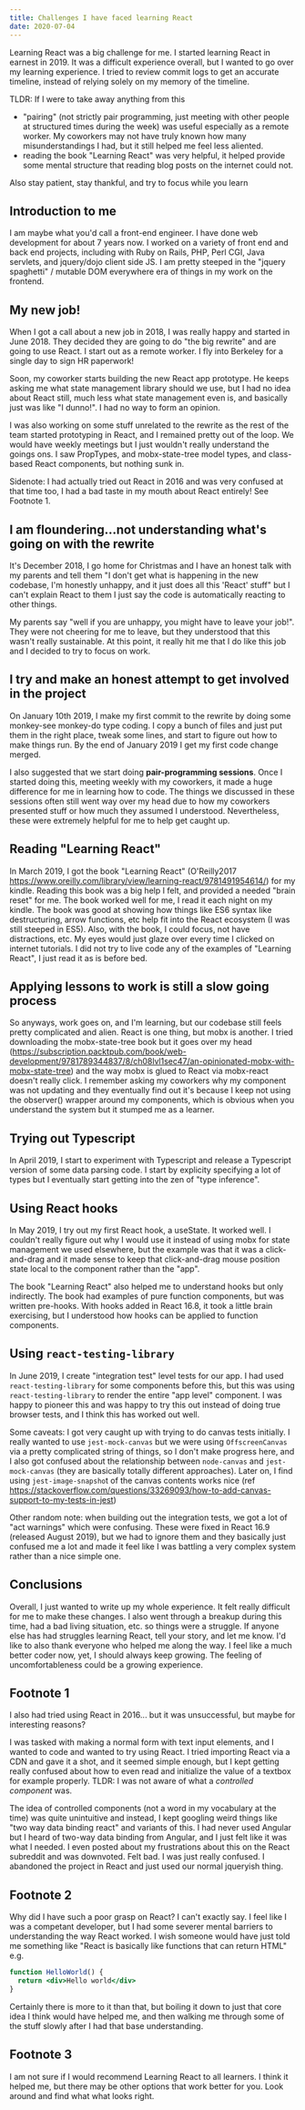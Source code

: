 ```yaml
---
title: Challenges I have faced learning React
date: 2020-07-04
---
```


Learning React was a big challenge for me. I started learning React in earnest
in 2019. It was a difficult experience overall, but I wanted to go over my
learning experience. I tried to review commit logs to get an accurate timeline,
instead of relying solely on my memory of the timeline.

TLDR: If I were to take away anything from this

- "pairing" (not strictly pair programming, just meeting with other people at
  structured times during the week) was useful especially as a remote worker.
  My coworkers may not have truly known how many misunderstandings I had, but
  it still helped me feel less aliented.
- reading the book "Learning React" was very helpful, it helped provide some
  mental structure that reading blog posts on the internet could not.

Also stay patient, stay thankful, and try to focus while you learn

## Introduction to me

I am maybe what you'd call a front-end engineer. I have done web development
for about 7 years now. I worked on a variety of front end and back end
projects, including with Ruby on Rails, PHP, Perl CGI, Java servlets, and
jquery/dojo client side JS. I am pretty steeped in the "jquery spaghetti" /
mutable DOM everywhere era of things in my work on the frontend.

## My new job!

When I got a call about a new job in 2018, I was really happy and started in
June 2018. They decided they are going to do "the big rewrite" and are going to
use React. I start out as a remote worker. I fly into Berkeley for a single day
to sign HR paperwork!

Soon, my coworker starts building the new React app prototype. He keeps asking
me what state management library should we use, but I had no idea about React
still, much less what state management even is, and basically just was like "I
dunno!". I had no way to form an opinion.

I was also working on some stuff unrelated to the rewrite as the rest of the
team started prototyping in React, and I remained pretty out of the loop. We
would have weekly meetings but I just wouldn't really understand the goings
ons. I saw PropTypes, and mobx-state-tree model types, and class-based React
components, but nothing sunk in.

Sidenote: I had actually tried out React in 2016 and was very confused at that
time too, I had a bad taste in my mouth about React entirely! See Footnote 1.

## I am floundering...not understanding what's going on with the rewrite

It's December 2018, I go home for Christmas and I have an honest talk with my
parents and tell them "I don't get what is happening in the new codebase, I'm
honestly unhappy, and it just does all this 'React' stuff" but I can't explain
React to them I just say the code is automatically reacting to other things.

My parents say "well if you are unhappy, you might have to leave your job!".
They were not cheering for me to leave, but they understood that this wasn't
really sustainable. At this point, it really hit me that I do like this job and
I decided to try to focus on work.

## I try and make an honest attempt to get involved in the project

On January 10th 2019, I make my first commit to the rewrite by doing some
monkey-see monkey-do type coding. I copy a bunch of files and just put them in
the right place, tweak some lines, and start to figure out how to make things
run. By the end of January 2019 I get my first code change merged.

I also suggested that we start doing **pair-programming sessions**. Once I
started doing this, meeting weekly with my coworkers, it made a huge difference
for me in learning how to code. The things we discussed in these sessions often
still went way over my head due to how my coworkers presented stuff or how much
they assumed I understood. Nevertheless, these were extremely helpful for me to
help get caught up.

## Reading "Learning React"

In March 2019, I got the book "Learning React" (O'Reilly2017
https://www.oreilly.com/library/view/learning-react/9781491954614/) for my
kindle. Reading this book was a big help I felt, and provided a needed "brain
reset" for me. The book worked well for me, I read it each night on my kindle.
The book was good at showing how things like ES6 syntax like destructuring,
arrow functions, etc help fit into the React ecosystem (I was still steeped in
ES5). Also, with the book, I could focus, not have distractions, etc. My eyes
would just glaze over every time I clicked on internet tutorials. I did not try
to live code any of the examples of "Learning React", I just read it as is
before bed.

## Applying lessons to work is still a slow going process

So anyways, work goes on, and I'm learning, but our codebase still feels pretty
complicated and alien. React is one thing, but mobx is another. I tried
downloading the mobx-state-tree book but it goes over my head
(https://subscription.packtpub.com/book/web-development/9781789344837/8/ch08lvl1sec47/an-opinionated-mobx-with-mobx-state-tree)
and the way mobx is glued to React via mobx-react doesn't really click. I
remember asking my coworkers why my component was not updating and they
eventually find out it's because I keep not using the observer() wrapper around
my components, which is obvious when you understand the system but it stumped
me as a learner.

## Trying out Typescript

In April 2019, I start to experiment with Typescript and release a Typescript
version of some data parsing code. I start by explicity specifying a lot of
types but I eventually start getting into the zen of "type inference".

## Using React hooks

In May 2019, I try out my first React hook, a useState. It worked well. I
couldn't really figure out why I would use it instead of using mobx for state
management we used elsewhere, but the example was that it was a click-and-drag
and it made sense to keep that click-and-drag mouse position state local to the
component rather than the "app".

The book "Learning React" also helped me to understand hooks but only
indirectly. The book had examples of pure function components, but was written
pre-hooks. With hooks added in React 16.8, it took a little brain exercising,
but I understood how hooks can be applied to function components.

## Using `react-testing-library`

In June 2019, I create "integration test" level tests for our app. I had used
`react-testing-library` for some components before this, but this was using
`react-testing-library` to render the entire "app level" component. I was happy
to pioneer this and was happy to try this out instead of doing true browser
tests, and I think this has worked out well.

Some caveats: I got very caught up with trying to do canvas tests initially. I
really wanted to use `jest-mock-canvas` but we were using `OffscreenCanvas` via
a pretty complicated string of things, so I don't make progress here, and I
also got confused about the relationship between `node-canvas` and
`jest-mock-canvas` (they are basically totally different approaches). Later on, I
find using `jest-image-snapsho`t of the canvas contents works nice (ref
https://stackoverflow.com/questions/33269093/how-to-add-canvas-support-to-my-tests-in-jest)

Other random note: when building out the integration tests, we got a lot
of "act warnings" which were confusing. These were fixed in React 16.9
(released August 2019), but we had to ignore them and they basically just
confused me a lot and made it feel like I was battling a very complex system
rather than a nice simple one.

## Conclusions

Overall, I just wanted to write up my whole experience. It felt really
difficult for me to make these changes. I also went through a breakup during
this time, had a bad living situation, etc. so things were a struggle. If
anyone else has had struggles learning React, tell your story, and let me know.
I'd like to also thank everyone who helped me along the way. I feel like a much
better coder now, yet, I should always keep growing. The feeling of
uncomfortableness could be a growing experience.

## Footnote 1

I also had tried using React in 2016... but it was unsuccessful, but maybe for
interesting reasons?

I was tasked with making a normal form with text input elements, and I wanted
to code and wanted to try using React. I tried importing React via a CDN and
gave it a shot, and it seemed simple enough, but I kept getting really confused
about how to even read and initialize the value of a textbox for example
properly. TLDR: I was not aware of what a _controlled component_ was.

The idea of controlled components (not a word in my vocabulary at the time) was
quite unintuitive and instead, I kept googling weird things like "two way data
binding react" and variants of this. I had never used Angular but I heard of
two-way data binding from Angular, and I just felt like it was what I needed. I
even posted about my frustrations about this on the React subreddit and was
downvoted. Felt bad. I was just really confused. I abandoned the project in
React and just used our normal jqueryish thing.

## Footnote 2

Why did I have such a poor grasp on React? I can't exactly say. I feel like I
was a competant developer, but I had some severer mental barriers to
understanding the way React worked. I wish someone would have just told me
something like "React is basically like functions that can return HTML" e.g.

```jsx
function HelloWorld() {
  return <div>Hello world</div>
}
```

Certainly there is more to it than that, but boiling it down to just that core
idea I think would have helped me, and then walking me through some of the
stuff slowly after I had that base understanding.

## Footnote 3

I am not sure if I would recommend Learning React to all learners. I think it
helped me, but there may be other options that work better for you. Look around
and find what what looks right.
